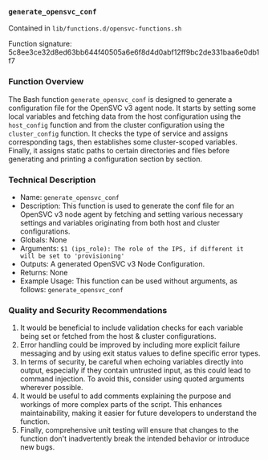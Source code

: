 ### `generate_opensvc_conf`

Contained in `lib/functions.d/opensvc-functions.sh`

Function signature: 5c8ee3ce32d8ed63bb644f40505a6e6f8d4d0abf12ff9bc2de331baa6e0db1f7

### Function Overview

The Bash function `generate_opensvc_conf` is designed to generate a configuration file for the OpenSVC v3 agent node. It starts by setting some local variables and fetching data from the host configuration using the `host_config` function and from the cluster configuration using the `cluster_config` function. It checks the type of service and assigns corresponding tags, then establishes some cluster-scoped variables. Finally, it assigns static paths to certain directories and files before generating and printing a configuration section by section.

### Technical Description

- Name: `generate_opensvc_conf`
- Description: This function is used to generate the conf file for an OpenSVC v3 node agent by fetching and setting various necessary settings and variables originating from both host and cluster configurations. 
- Globals: None 
- Arguments: `$1 (ips_role): The role of the IPS, if different it will be set to 'provisioning'`
- Outputs: A generated OpenSVC v3 Node Configuration. 
- Returns: None
- Example Usage: This function can be used without arguments, as follows: `generate_opensvc_conf`

### Quality and Security Recommendations

1. It would be beneficial to include validation checks for each variable being set or fetched from the host & cluster configurations. 
2. Error handling could be improved by including more explicit failure messaging and by using exit status values to define specific error types.
3. In terms of security, be careful when echoing variables directly into output, especially if they contain untrusted input, as this could lead to command injection. To avoid this, consider using quoted arguments wherever possible.
4. It would be useful to add comments explaining the purpose and workings of more complex parts of the script. This enhances maintainability, making it easier for future developers to understand the function.
5. Finally, comprehensive unit testing will ensure that changes to the function don't inadvertently break the intended behavior or introduce new bugs.

